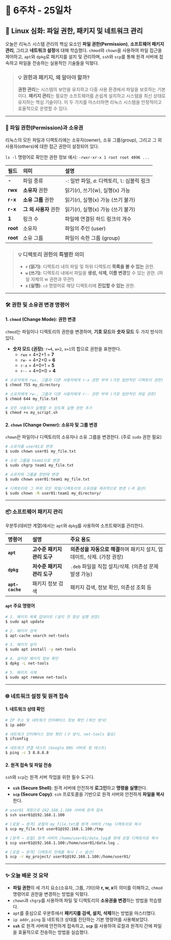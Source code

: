 # 📅 6주차 - 25일차

## 🐧 Linux 심화: 파일 권한, 패키지 및 네트워크 관리

오늘은 리눅스 시스템 관리의 핵심 요소인 **파일 권한(Permission)**, **소프트웨어 패키지 관리**, 그리고 **네트워크 설정**에 대해 학습했다. `chmod`와 `chown`을 사용하여 파일 접근을 제어하고, `apt`와 `dpkg`로 패키지를 설치 및 관리하며, `ssh`와 `scp`를 통해 원격 서버에 접속하고 파일을 전송하는 실용적인 기술들을 익혔다.

> ### 💡 권한과 패키지, 왜 알아야 할까?
> **권한 관리**는 시스템의 보안을 유지하고 다중 사용 환경에서 파일을 보호하는 기본이다. **패키지 관리**는 필요한 소프트웨어를 손쉽게 설치하고 시스템을 최신 상태로 유지하는 핵심 기술이다. 이 두 가지를 마스터하면 리눅스 시스템을 안정적이고 효율적으로 운영할 수 있다.

---

### 🔐 파일 권한(Permission)과 소유권

리눅스의 모든 파일과 디렉토리에는 소유자(owner), 소유 그룹(group), 그리고 그 외 사용자(others)에 대한 접근 권한이 설정되어 있다.

`ls -l` 명령어로 확인한 권한 정보 예시:
`-rwxr-xr-x 1 root root 4096 ...`

| 필드 | 의미 | 설명 |
| :--- | :--- | :--- |
| **-** | 파일 종류 | `-`: 일반 파일, `d`: 디렉토리, `l`: 심볼릭 링크 |
| **rwx** | **소유자** 권한 | 읽기(r), 쓰기(w), 실행(x) 가능 |
| **r-x** | **소유 그룹** 권한 | 읽기(r), 실행(x) 가능 (쓰기 불가) |
| **r-x** | **그 외 사용자** 권한 | 읽기(r), 실행(x) 가능 (쓰기 불가) |
| **1** | 링크 수 | 파일에 연결된 하드 링크의 개수 |
| **root** | 소유자 | 파일의 주인 (user) |
| **root** | 소유 그룹 | 파일이 속한 그룹 (group) |

> ### 💡 디렉토리 권한의 특별한 의미
> - **`r` (읽기)**: 디렉토리 내의 파일 및 하위 디렉토리 **목록을 볼 수 있는** 권한.
> - **`w` (쓰기)**: 디렉토리 내에서 파일을 **생성, 삭제, 이름 변경**할 수 있는 권한. (파일 자체의 w 권한과 무관!)
> - **`x` (실행)**: `cd` 명령어로 해당 디렉토리에 **진입할 수 있는** 권한.

--- 

### 🛠️ 권한 및 소유권 변경 명령어

#### 1. `chmod` (Change Mode): 권한 변경

`chmod`는 파일이나 디렉토리의 권한을 변경하며, **기호 모드**와 **숫자 모드** 두 가지 방식이 있다.

- **숫자 모드 (권장)**: `r=4`, `w=2`, `x=1`의 합으로 권한을 표현한다.
  - `rwx` = 4+2+1 = **7**
  - `rw-` = 4+2+0 = **6**
  - `r-x` = 4+0+1 = **5**
  - `r--` = 4+0+0 = **4**

```bash
# 소유자에게 rwx, 그룹과 다른 사용자에게 r-x 권한 부여 (가장 일반적인 디렉토리 권한)
$ chmod 755 my_directory

# 소유자에게 rw-, 그룹과 다른 사용자에게 r-- 권한 부여 (가장 일반적인 파일 권한)
$ chmod 644 my_file.txt

# 모든 사용자가 실행할 수 있도록 실행 권한 추가
$ chmod +x my_script.sh
```

#### 2. `chown` (Change Owner): 소유자 및 그룹 변경

`chown`은 파일이나 디렉토리의 소유자나 소유 그룹을 변경한다. (주로 `sudo` 권한 필요)

```bash
# 소유자를 user01로 변경
$ sudo chown user01 my_file.txt

# 소유 그룹을 team1으로 변경
$ sudo chgrp team1 my_file.txt

# 소유자와 그룹을 한번에 변경
$ sudo chown user01:team1 my_file.txt

# 디렉토리와 그 하위 모든 파일/디렉토리의 소유권을 재귀적으로 변경 (-R 옵션)
$ sudo chown -R user01:team1 my_directory/
```

--- 

### 📦 소프트웨어 패키지 관리

우분투(데비안 계열)에서는 `apt`와 `dpkg`를 사용하여 소프트웨어를 관리한다.

| 명령어 | 설명 | 주요 용도 |
| :--- | :--- | :--- |
| **`apt`** | **고수준 패키지 관리 도구** | **의존성을 자동으로 해결**하며 패키지 설치, 업데이트, 삭제. (가장 권장) |
| **`dpkg`** | **저수준 패키지 관리 도구** | `.deb` 파일을 직접 설치/삭제. (의존성 문제 발생 가능) |
| **`apt-cache`** | 패키지 정보 검색 | 패키지 검색, 정보 확인, 의존성 조회 등 |

#### `apt` 주요 명령어

```bash
# 1. 패키지 목록 업데이트 (설치 전 항상 실행 권장)
$ sudo apt update

# 2. 패키지 검색
$ apt-cache search net-tools

# 3. 패키지 설치
$ sudo apt install -y net-tools

# 4. 설치된 패키지 정보 확인
$ dpkg -L net-tools

# 5. 패키지 삭제
$ sudo apt remove net-tools
```

--- 

### 🌐 네트워크 설정 및 원격 접속

#### 1. 네트워크 상태 확인

```bash
# IP 주소 및 네트워크 인터페이스 정보 확인 (최신 방식)
$ ip addr

# 네트워크 인터페이스 정보 확인 (구 방식, net-tools 필요)
$ ifconfig

# 네트워크 연결 테스트 (Google DNS 서버로 핑 테스트)
$ ping -c 3 8.8.8.8
```

#### 2. 원격 접속 및 파일 전송

`ssh`와 `scp`는 원격 서버 작업을 위한 필수 도구다.

- **`ssh` (Secure Shell)**: 원격 서버에 안전하게 **로그인**하고 **명령을 실행**한다.
- **`scp` (Secure Copy)**: `ssh` 프로토콜을 기반으로 원격 서버와 안전하게 **파일을 복사**한다.

```bash
# user01 계정으로 192.168.1.100 서버에 원격 접속
$ ssh user01@192.168.1.100

# [로컬 → 원격] 로컬의 my_file.txt를 원격 서버의 /tmp 디렉토리로 복사
$ scp my_file.txt user01@192.168.1.100:/tmp

# [원격 → 로컬] 원격 서버의 /home/user01/data.log를 현재 로컬 디렉토리로 복사
$ scp user01@192.168.1.100:/home/user01/data.log .

# [로컬 → 원격] 디렉토리 전체를 복사 (-r 옵션)
$ scp -r my_project/ user01@192.168.1.100:/home/user01/
```

--- 

### ✨ 오늘 배운 것 요약

- **파일 권한**의 세 가지 요소(소유자, 그룹, 기타)와 **r, w, x**의 의미를 이해하고, `chmod` 명령어로 권한을 변경하는 방법을 익혔다.
- `chown`과 `chgrp`를 사용하여 파일 및 디렉토리의 **소유권을 변경**하는 방법을 학습했다.
- `apt`를 중심으로 우분투에서 **패키지를 검색, 설치, 삭제**하는 방법을 마스터했다.
- `ip addr`, `ping` 등 네트워크 상태를 진단하는 기본 명령어를 사용해보았다.
- **`ssh`** 로 원격 서버에 안전하게 접속하고, **`scp`** 를 사용하여 로컬과 원격지 간에 파일을 효율적으로 전송하는 방법을 실습했다.
